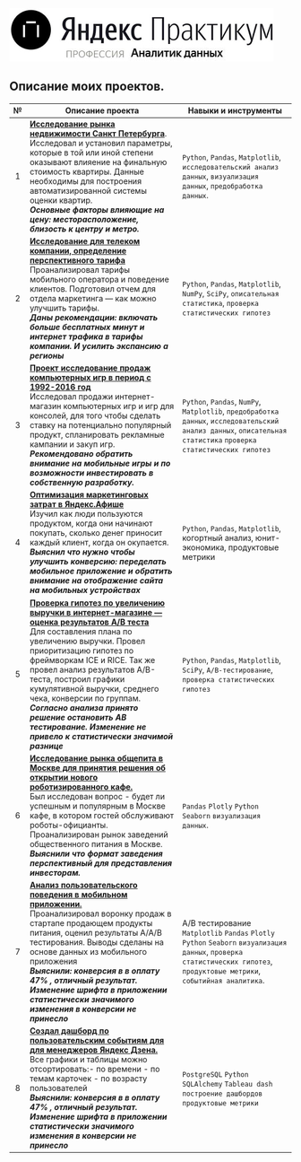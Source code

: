 ![![](https://praktikum.yandex.ru)](https://github.com/konicaRu/pictures_blog/blob/master/anal_logo_yn_logo_prof.jpg)

## Описание моих проектов. 
**№** |**Описание проекта** |**Навыки и инструменты**
:-----------:|----------|------------------------  
1|[**Исследование рынка недвижимости Санкт Петербурга**](https://nbviewer.jupyter.org/github/konicaRu/i_am_data_analyst/blob/master/2_project_research_data_analysis/2_project_flat_for_sale.ipynb).<br>Исследовал и установил параметры, которые в той или иной степени оказывают влияение на финальную стоимость квартиры. Данные необходимы для построения автоматизированной системы оценки квартир. <br>***Основные факторы влияющие на цену: месторасположение, близость к центру и метро.***| `Python`, `Pandas`, `Matplotlib`, `исследовательский анализ данных`, `визуализация данных`, `предобработка данных`.
2|[**Исследование для телеком компании, определение перспективного тарифа**](https://nbviewer.jupyter.org/github/konicaRu/data_analyst/blob/master/3_project_statistical_analysis_data/3_project_telecom_tariff.ipynb)<br>Проанализировал тарифы мобильного оператора и поведение клиентов. Подготовил отчем для отдела маркетинга — как можно улучшить тарифы.<br>***Даны рекомендации: включать больше бесплатных минут и интернет трафика в тарифы компании. И усилить экспансию а регионы*** |`Python`, `Pandas`, `Matplotlib`, `NumPy`, `SciPy`, `описательная статистика`, `проверка статистических гипотез`
3|[**Проект исследование продаж компьютерных игр в период с 1992-2016 год**](https://nbviewer.jupyter.org/github/konicaRu/i_am_data_analyst/blob/master/4_complete_project_1/complete_project_1_computer%20games.ipynb)<br> Исследовал продажи интернет-магазин компьютерных игр и игр для консолей, для того чтобы сделать ставку на потенциально популярный продукт, спланировать рекламные кампании и закуп игр.<br>***Рекомендовано обратить внимание на мобильные игры и по возможности инвестировать в собственную разработку.***|`Python`, `Pandas`, `NumPy`, `Matplotlib`, `предобработка данных`, `исследовательский анализ данных`, `описательная статистика` `проверка статистических гипотез`
4|[**Оптимизация маркетинговых затрат в Яндекс.Афише**](https://nbviewer.jupyter.org/github/konicaRu/i_am_data_analyst/blob/master/6_project%20_analytics_in_yandex_afisha_3send/6_project%20_analytics_in_yandex_afisha_3send.ipynb)<br>Изучил как люди пользуются продуктом, когда они начинают покупать, сколько денег приносит каждый клиент, когда он окупается.<br>***Выяснил что нужно чтобы улучшить конверсию: переделать мобильное приложение и обратить внимание на отображение сайта на мобильных устройствах***|`Python`, `Pandas`, `Matplotlib`, когортный анализ, юнит-экономика, продуктовые метрики
5|[**Проверка гипотез по увеличению выручки в интернет-магазине — оценка результатов A/B теста**](https://nbviewer.jupyter.org/github/konicaRu/i_am_data_analyst/blob/master/7_project%20_a_b_test_2_send/7_project%20_a_b_test_2_send.ipynb)<br>Для составления плана по увеличению выручки. Провел приоритизацию гипотез по фреймворкам ICE и RICE. Так же провел анализ результатов A/B-теста, построил графики кумулятивной выручки, среднего чека, конверсии по группам.<br>***Согласно анализа принято решение остановить АВ тестирование. Изменение не привело к статистически значимой разнице***|`Python`, `Pandas`, `Matplotlib`, `SciPy`, `A/B-тестирование`, `проверка статистических гипотез`
6|[**Исследование рынка общепита в Москве для принятия решения об открытии нового роботизированного кафе.**](https://nbviewer.jupyter.org/github/konicaRu/i_am_data_analyst/blob/master/8_project%20_public_catering_msk/8_project%20_public_catering_1send.ipynb)<br>Был исследован вопрос - будет ли успешным и популярным в Москве кафе,  в котором гостей обслуживают роботы-официанты. Проанализирован рынок заведений общественного питания в Москве.<br>***Выяснили что формат заведения перспективный для представления инвесторам.***|`Pandas` `Plotly` `Python` `Seaborn` `визуализация данных`.
7|[**Анализ пользовательского поведения в мобильном приложении.**](https://nbviewer.jupyter.org/github/konicaRu/i_am_data_analyst/blob/master/)<br>Проанализировал воронку продаж в стартапе продающем продукты питания, оценил результаты A/A/B тестирования. Выводы сделаны на основе данных из мобильного приложения<br>***Выяснили: конверсия в  в оплату 47% , отличный результат. Изменение шрифта в приложении статистически значимого изменения в конверсии не принесло***|A/B тестирование `Matplotlib` `Pandas` `Plotly` `Python` `Seaborn` `визуализация данных`, `проверка статистических гипотез`, `продуктовые метрики`, `событийная аналитика`.
8|[**Создал дашборд по пользовательским событиям для для менеджеров Яндекс Дзена.**](https://public.tableau.com/profile/dim6669#!/vizhome/10_project_ya_practik/Dashboard1)<br>Все графики и таблицы можно отсортировать:- по времени - по темам карточек - по возрасту пользователей<br>***Выяснили: конверсия в  в оплату 47% , отличный результат. Изменение шрифта в приложении статистически значимого изменения в конверсии не принесло***|`PostgreSQL` `Python` `SQLAlchemy` `Tableau dash` `построение дашбордов` `продуктовые метрики`
